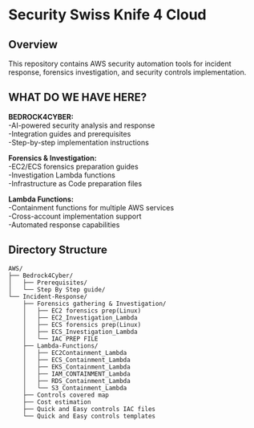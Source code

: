 # Security Swiss Knife 4 Cloud

## Overview
This repository contains AWS security automation tools for incident response, forensics investigation, and security controls implementation.

## WHAT DO WE HAVE HERE?
**BEDROCK4CYBER:**\
-AI-powered security analysis and response\
-Integration guides and prerequisites\
-Step-by-step implementation instructions

**Forensics & Investigation:**\
-EC2/ECS forensics preparation guides\
-Investigation Lambda functions\
-Infrastructure as Code preparation files

**Lambda Functions:**\
-Containment functions for multiple AWS services\
-Cross-account implementation support\
-Automated response capabilities


## Directory Structure
```text
AWS/
├── Bedrock4Cyber/
│   ├── Prerequisites/
│   └── Step By Step guide/
└── Incident-Response/
    ├── Forensics gathering & Investigation/
    │   ├── EC2 forensics prep(Linux)
    │   ├── EC2_Investigation_Lambda
    │   ├── ECS forensics prep(Linux)
    │   ├── ECS_Investigation_Lambda
    │   └── IAC PREP FILE
    ├── Lambda-Functions/
    │   ├── EC2Containment_Lambda
    │   ├── ECS_Containment_Lambda
    │   ├── EKS_Containment_Lambda
    │   ├── IAM_CONTAINMENT_Lambda
    │   ├── RDS_Containment_Lambda
    │   └── S3_Containment_Lambda
    ├── Controls covered map
    ├── Cost estimation
    ├── Quick and Easy controls IAC files
    └── Quick and Easy controls templates
